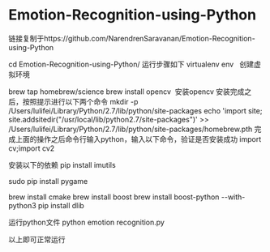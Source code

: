 # Emotion-Recognition-using-Python
链接复制于https://github.com/NarendrenSaravanan/Emotion-Recognition-using-Python

cd Emotion-Recognition-using-Python/
运行步骤如下
virtualenv env   创建虚拟环境

brew tap homebrew/science
brew install opencv  安装opencv
安装完成之后，按照提示进行以下两个命令
mkdir -p /Users/lulifei/Library/Python/2.7/lib/python/site-packages
echo 'import site; site.addsitedir("/usr/local/lib/python2.7/site-packages")' >> /Users/lulifei/Library/Python/2.7/lib/python/site-packages/homebrew.pth
完成上面的操作之后命令行输入python，输入以下命令，验证是否安装成功
import cv;import cv2

安装以下的依赖
pip install imutils

sudo pip install pygame

brew install cmake
brew install boost
brew install boost-python --with-python3
pip install dlib

运行python文件
python emotion recognition.py 

以上即可正常运行
